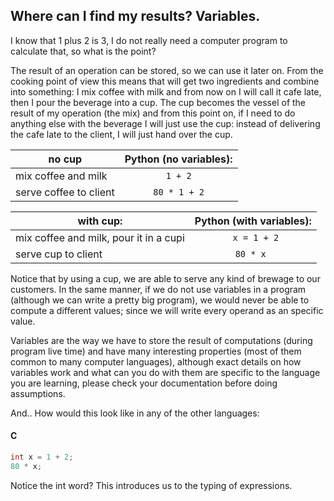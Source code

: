 ## Where can I find my results? Variables.
I know that 1 plus 2 is 3, I do not really need a computer program to calculate that, so what is the point?

The result of an operation can be stored, so we can use it later on. From the cooking point of view this means that will get two ingredients and combine into something: I mix coffee with milk and from now on I will call it cafe late, then I pour the beverage into a cup. The cup becomes the vessel of the result of my operation (the mix) and from this point on, if I need to do anything else with the beverage I will just use the cup: instead of delivering the cafe late to the client, I will just hand over the cup.


| no cup        | Python (no variables):  | 
| ------------- |:-------------:| 
| mix coffee and milk       | ```1 + 2```    | 
| serve coffee to client    | ``` 80 * 1 + 2 ``` |   

| with cup:	 | Python (with variables): |
| ------------- |:-------------:| 
| mix coffee and milk, pour it in a cupi | ```	x = 1 + 2 ``` |
| serve cup to client | ```80 * x ```|

Notice that by using a cup, we are able to serve any kind of brewage to our customers. In the same manner, if we do not use variables in a program (although we can write a pretty big program), we would never be able to compute a different values; since we will write every operand as an specific value.

Variables are the way we have to store the result of computations (during program live time) and have many interesting properties (most of them common to many computer languages), although exact details on how variables work and what can you do with them are specific to the language you are learning, please check your documentation before doing assumptions.

And.. How would this look like in any of the other languages:

#### C
```C
int x = 1 + 2;
80 * x;
```
Notice the int word? This introduces us to the typing of expressions.


